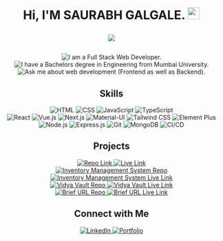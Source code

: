 <h1 align="center">
  Hi, I'M SAURABH GALGALE. <img src="https://media.giphy.com/media/hvRJCLFzcasrR4ia7z/giphy.gif" width="28">
<p align="center">
  <img src="https://readme-typing-svg.herokuapp.com?color=%2336BCF7&center=true&vCenter=true&lines=WELCOME+TO+MY+GITHUB+PAGE;I+AM+A+FULL+STACK+WEB+DEVELOPER;ENTHUSIASTIC+LEARNER" />
</p>
</h1>
<p align="center">
  <img src="https://img.shields.io/badge/I am a Full Stack Web Developer.-243642?style=for-the-badge&logo=square&logoColor=white" alt="I am a Full Stack Web Developer."/>
  <br/>
  <img src="https://img.shields.io/badge/I have a Bachelors degree in Engineering from Mumbai University.-243642?style=for-the-badge&logo=circle&logoColor=white" alt="I have a Bachelors degree in Engineering from Mumbai University."/>
  <br/>
  <img src="https://img.shields.io/badge/Ask me about web development (Frontend as well as Backend).-243642?style=for-the-badge&logo=polygon&logoColor=white" alt="Ask me about web development (Frontend as well as Backend)."/>
</p>
<!-- <div align="center">
  <img 
    src="https://github-readme-activity-graph.vercel.app/graph?username=saurabh-galgale&theme=tokyo-night&hide_border=true&area=true&date_range=365" 
    alt="GitHub Contributions Graph" 
  />
</div> -->
<h2 align="center">Skills</h2>
<p align="center">
    <img src="https://img.shields.io/badge/-HTML-E34F26?style=for-the-badge&logo=html5&logoColor=white" alt="HTML" />
  <img src="https://img.shields.io/badge/-CSS-1572B6?style=for-the-badge&logo=css3&logoColor=white" alt="CSS" />
  <img src="https://img.shields.io/badge/-JavaScript-F7DF1E?style=for-the-badge&logo=javascript&logoColor=black" alt="JavaScript" />
  <img src="https://img.shields.io/badge/-TypeScript-007ACC?style=for-the-badge&logo=typescript&logoColor=white" alt="TypeScript" />
  <br />
  <img src="https://img.shields.io/badge/-React-61DAFB?style=for-the-badge&logo=react&logoColor=black" alt="React" />
  <img src="https://img.shields.io/badge/-Vue.js-4FC08D?style=for-the-badge&logo=vue.js&logoColor=white" alt="Vue.js" />
  <img src="https://img.shields.io/badge/-Next.js-000000?style=for-the-badge&logo=next.js&logoColor=white" alt="Next.js" />
   <img src="https://img.shields.io/badge/-Material--UI-0081CB?style=for-the-badge&logo=mui&logoColor=white" alt="Material-UI" />
  <img src="https://img.shields.io/badge/-Tailwind_CSS-38B2AC?style=for-the-badge&logo=tailwind-css&logoColor=white" alt="Tailwind CSS" class="h-10" />
  <img src="https://img.shields.io/badge/-Element_Plus-409EFF?style=for-the-badge&logo=element&logoColor=white" alt="Element Plus" />
  <br />
  <img src="https://img.shields.io/badge/-Node.js-339933?style=for-the-badge&logo=node.js&logoColor=white" alt="Node.js" />
  <img src="https://img.shields.io/badge/-Express.js-000000?style=for-the-badge&logo=express&logoColor=white" alt="Express.js" class="h-10" />
  <img src="https://img.shields.io/badge/-Git-F05032?style=for-the-badge&logo=git&logoColor=white" alt="Git" />
  <img src="https://img.shields.io/badge/-MongoDB-47A248?style=for-the-badge&logo=mongodb&logoColor=white" alt="MongoDB" />
  <img src="https://img.shields.io/badge/-CI/CD-1C3E3B?style=for-the-badge&logo=gitlab-ci&logoColor=white" alt="CI/CD" />
</p>

<h2 align="center">Projects</h2>
<div align="center">
  <div>
  <a href="https://github.com/Saurabh-Galgale/employee-management-nextjs-frontend">
      <img src="https://img.shields.io/badge/Employee Management System-1C3E3B?style=for-the-badge" alt="Repo Link">
    </a>
    <a href="https://employee-management-system.vercel.app">
      <img src="https://img.shields.io/badge/Live Link-Link-blue?style=for-the-badge" alt="Live Link">
    </a>
  </div>

  <div>
    <a href="https://github.com/Saurabh-Galgale/InventoryManager-Frontend">
      <img src="https://img.shields.io/badge/Inventory Management System-E34F26?style=for-the-badge" alt="Inventory Management System Repo">
    </a>
    <a href="https://inventorymanagerorg.netlify.app/">
      <img src="https://img.shields.io/badge/Live Link-Link-blue?style=for-the-badge" alt="Inventory Management System Live Link">
    </a>
  </div>

  <div>
    <a href="https://github.com/pesto-students/vidyavault-frontend-team2-harsh">
      <img src="https://img.shields.io/badge/Vidya Vault-4FC08D?style=for-the-badge" alt="Vidya Vault Repo">
    </a>
    <a href="https://vidyavault.netlify.app/">
      <img src="https://img.shields.io/badge/Live Link-Link-blue?style=for-the-badge" alt="Vidya Vault Live Link">
    </a>
  </div>

  <div>
    <a href="https://github.com/Saurabh-Galgale/BriefURL">
      <img src="https://img.shields.io/badge/Brief URL-F7DF1E?style=for-the-badge" alt="Brief URL Repo">
    </a>
    <a href="https://briefurl.netlify.app/">
      <img src="https://img.shields.io/badge/Live Link-Link-blue?style=for-the-badge" alt="Brief URL Live Link">
    </a>
  </div>
</div>

<h2 align="center">Connect with Me</h2>
<p align="center">
  <a href="https://www.linkedin.com/in/saurabh-galgale/" target="_blank">
    <img src="https://img.shields.io/badge/-LinkedIn-0077B5?style=for-the-badge&logo=linkedin&logoColor=white" alt="LinkedIn" />
  </a>
  <a href="https://saurabhgalgale.vercel.app/" target="_blank">
    <img src="https://img.shields.io/badge/-Portfolio-24292e?style=for-the-badge&logo=githubpages&logoColor=white" alt="Portfolio" />
  </a>
</p>
